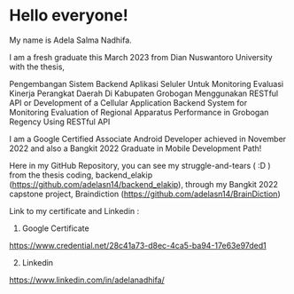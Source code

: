 # Hello everyone!

My name is Adela Salma Nadhifa.

I am a fresh graduate this March 2023 from Dian Nuswantoro University with the thesis, 

Pengembangan Sistem Backend Aplikasi Seluler Untuk Monitoring Evaluasi Kinerja Perangkat Daerah Di Kabupaten Grobogan Menggunakan RESTful API or Development of a Cellular Application Backend System for Monitoring Evaluation of Regional Apparatus Performance in Grobogan Regency Using RESTful API

I am a Google Certified Associate Android Developer achieved in November 2022 and also a Bangkit 2022 Graduate in Mobile Development Path!

Here in my GitHub Repository, you can see my struggle-and-tears ( :D ) from the thesis coding, backend_elakip (https://github.com/adelasn14/backend_elakip), through my Bangkit 2022 capstone project, Braindiction (https://github.com/adelasn14/BrainDiction)


Link to my certificate and Linkedin :

1. Google Certificate

https://www.credential.net/28c41a73-d8ec-4ca5-ba94-17e63e97ded1

2. Linkedin

https://www.linkedin.com/in/adelanadhifa/

